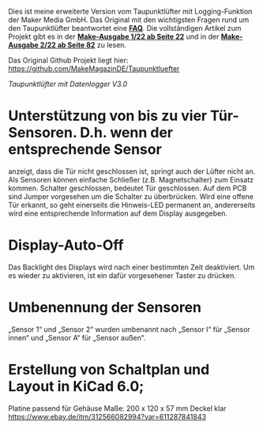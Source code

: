Dies ist meine erweiterte Version vom Taupunktlüfter mit Logging-Funktion der Maker Media GmbH.
Das Original mit den wichtigsten Fragen rund um den Taupunktlüfter beantwortet eine **[FAQ](https://heise.de/-6526328)**. Die vollständigen Artikel zum Projekt gibt es in der **[Make-Ausgabe 1/22 ab Seite 22](https://www.heise.de/select/make/2022/1/2135511212557842576)** und in der **[Make-Ausgabe 2/22 ab Seite 82](https://www.heise.de/select/make/2022/2/2204711461516715363)** zu lesen.

Das Original Github Projekt liegt hier: https://github.com/MakeMagazinDE/Taupunktluefter

*Taupunktlüfter mit Datenlogger V3.0*

# Unterstützung von bis zu vier Tür-Sensoren. D.h. wenn der entsprechende Sensor
anzeigt, dass die Tür nicht geschlossen ist, springt auch der Lüfter nicht an.
Als Sensoren können einfache Schließer (z.B. Magnetschalter) zum Einsatz kommen.
Schalter geschlossen, bedeutet Tür geschlossen.
Auf dem PCB sind Jumper vorgesehen um die Schalter zu überbrücken.
Wird eine offene Tür erkannt, so geht einerseits die Hinweis-LED permanent an,
andererseits wird eine entsprechende Information auf dem Display ausgegeben.
# Display-Auto-Off
Das Backlight des Displays wird nach einer bestimmten Zeit deaktiviert. Um es wieder zu
aktivieren, ist ein dafür vorgesehener Taster zu drücken.
# Umbenennung der Sensoren
„Sensor 1“ und „Sensor 2“ wurden umbenannt nach „Sensor I“ für „Sensor innen“ und
„Sensor A“ für „Sensor außen“.
# Erstellung von Schaltplan und Layout in KiCad 6.0;
Platine passend für Gehäuse Maße: 200 x 120 x 57 mm Deckel klar
https://www.ebay.de/itm/312566082994?var=611287841843


